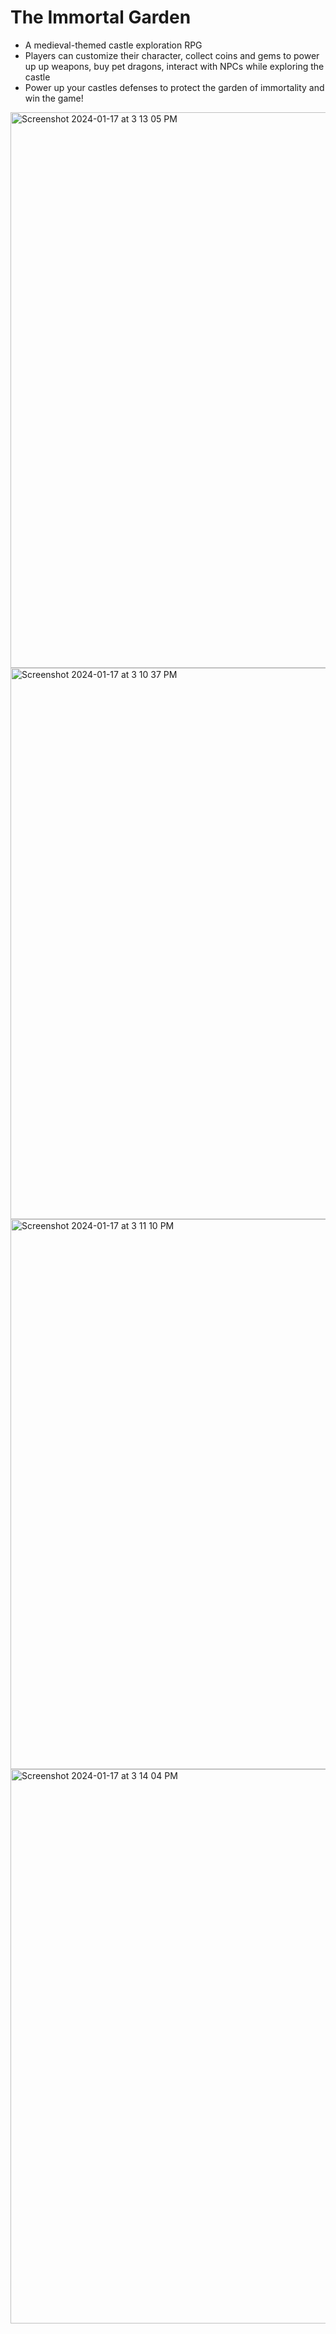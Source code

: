 # The Immortal Garden

- A medieval-themed castle exploration RPG
- Players can customize their character, collect coins and gems to power up up weapons, buy pet dragons, interact with NPCs while exploring the castle
- Power up your castles defenses to protect the garden of immortality and win the game!

<img width="889" alt="Screenshot 2024-01-17 at 3 13 05 PM" src="https://github.com/mhoffm32/TowerDefense-RPG/assets/113637769/161d487e-a34b-4c98-81df-bf3ad6ee0546">

<img width="882" alt="Screenshot 2024-01-17 at 3 10 37 PM" src="https://github.com/mhoffm32/TowerDefense-RPG/assets/113637769/232230c9-f1e8-4d9c-a69c-261ad11575cf">

<img width="880" alt="Screenshot 2024-01-17 at 3 11 10 PM" src="https://github.com/mhoffm32/TowerDefense-RPG/assets/113637769/a31bb2bd-d6e6-4623-9d95-734bdf75abb7">

<img width="887" alt="Screenshot 2024-01-17 at 3 14 04 PM" src="https://github.com/mhoffm32/TowerDefense-RPG/assets/113637769/82a1b2a7-0fef-4e98-ad28-026823e04586">




